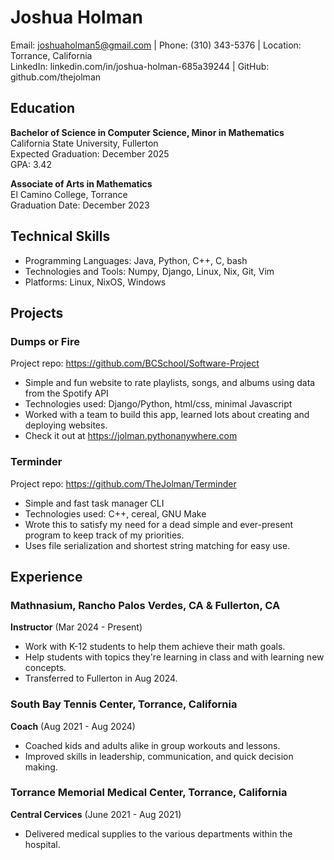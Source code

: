 # Joshua Holman
Email: joshuaholman5@gmail.com | Phone: (310) 343-5376 | Location: Torrance, California  
LinkedIn: linkedin.com/in/joshua-holman-685a39244 | GitHub: github.com/thejolman

## Education
**Bachelor of Science in Computer Science, Minor in Mathematics**  
California State University, Fullerton  
Expected Graduation: December 2025  
GPA: 3.42  

**Associate of Arts in Mathematics**  
El Camino College, Torrance  
Graduation Date: December 2023

## Technical Skills
- Programming Languages: Java, Python, C++, C, bash  
- Technologies and Tools: Numpy, Django, Linux, Nix, Git, Vim  
- Platforms: Linux, NixOS, Windows

## Projects
### Dumps or Fire  
Project repo: https://github.com/BCSchool/Software-Project  
- Simple and fun website to rate playlists, songs, and albums using data from the Spotify API  
- Technologies used: Django/Python, html/css, minimal Javascript  
- Worked with a team to build this app, learned lots about creating and deploying websites.  
- Check it out at https://jolman.pythonanywhere.com  

### Terminder 
Project repo: https://github.com/TheJolman/Terminder  
- Simple and fast task manager CLI  
- Technologies used: C++, cereal, GNU Make  
- Wrote this to satisfy my need for a dead simple and ever-present program to keep track of my priorities.  
- Uses file serialization and shortest string matching for easy use.  

## Experience
### Mathnasium, Rancho Palos Verdes, CA & Fullerton, CA  
**Instructor** (Mar 2024 - Present)  
- Work with K-12 students to help them achieve their math goals.  
- Help students with topics they're learning in class and with learning new concepts.  
- Transferred to Fullerton in Aug 2024.  

### South Bay Tennis Center, Torrance, California
**Coach** (Aug 2021 - Aug 2024)  
- Coached kids and adults alike in group workouts and lessons.  
- Improved skills in leadership, communication, and quick decision making.  

### Torrance Memorial Medical Center, Torrance, California
**Central Cervices** (June 2021 - Aug 2021)  
- Delivered medical supplies to the various departments within the hospital.  
